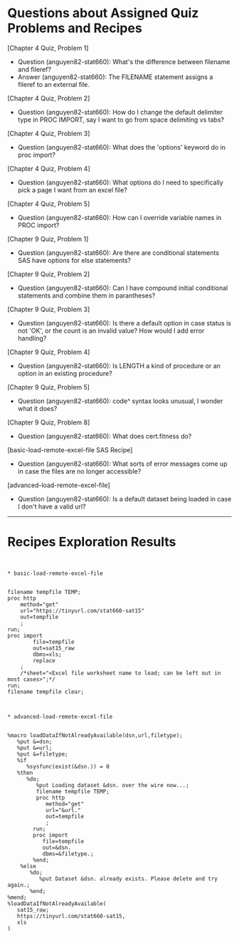 
# Questions about Assigned Quiz Problems and Recipes



[Chapter 4 Quiz, Problem 1]
* Question (anguyen82-stat660): What's the difference between filename and fileref?
* Answer (anguyen82-stat660): The FILENAME statement assigns a fileref to an external file.


[Chapter 4 Quiz, Problem 2]
* Question (anguyen82-stat660): How do I change the default delimiter type in PROC IMPORT, say I want to go from space delimiting vs tabs?



[Chapter 4 Quiz, Problem 3]
* Question (anguyen82-stat660): What does the 'options' keyword do in proc import?


[Chapter 4 Quiz, Problem 4]
* Question (anguyen82-stat660): What options do I need to specifically pick a page I want from an excel file?


[Chapter 4 Quiz, Problem 5]
* Question (anguyen82-stat660): How can I override variable names in PROC import?


[Chapter 9 Quiz, Problem 1]
* Question (anguyen82-stat660): Are there are conditional statements SAS have options for else statements?



[Chapter 9 Quiz, Problem 2]
* Question (anguyen82-stat660): Can I have compound initial conditional statements and combine them in parantheses?


[Chapter 9 Quiz, Problem 3]
* Question (anguyen82-stat660): Is there a default option in case status is not 'OK', or the count is an invalid value? How would I add error handling?



[Chapter 9 Quiz, Problem 4]
* Question (anguyen82-stat660): Is LENGTH a kind of procedure or an option in an existing procedure?



[Chapter 9 Quiz, Problem 5]
* Question (anguyen82-stat660): code^ syntax looks unusual, I wonder what it does?



[Chapter 9 Quiz, Problem 8]
* Question (anguyen82-stat660): What does cert.fitness do?


[basic-load-remote-excel-file SAS Recipe]
* Question (anguyen82-stat660): What sorts of error messages come up in case the files are no longer accessible?



[advanced-load-remote-excel-file]
* Question (anguyen82-stat660): Is a default dataset being loaded in case I don't have a valid url?
***



# Recipes Exploration Results



```SAS


* basic-load-remote-excel-file 


filename tempfile TEMP;
proc http
    method="get" 
    url="https://tinyurl.com/stat660-sat15" 
    out=tempfile
    ;
run;
proc import
        file=tempfile
        out=sat15_raw
        dbms=xls;
        replace
    ;
    /*sheet="<Excel file worksheet name to load; can be left out in most cases>";*/
run;
filename tempfile clear;



* advanced-load-remote-excel-file


%macro loadDataIfNotAlreadyAvailable(dsn,url,filetype);
   %put &=dsn;
   %put &=url;
   %put &=filetype;
   %if
      %sysfunc(exist(&dsn.)) = 0
   %then
      %do;
	     %put Loading dataset &dsn. over the wire now...;
		 filename tempfile TEMP;
		 proc http
		    method="get"
			url="&url."
			out=tempfile
			;
		run;
		proc import
		   file=tempfile
		   out=&dsn.
		   dbms=&filetype.;
		%end;
	%else
	   %do;
	      %put Dataset &dsn. already exists. Please delete and try again.;
	   %end;
%mend;
%loadDataIfNotAlreadyAvailable(
   sat15_raw;
   https://tinyurl.com/stat660-sat15,
   xls
)
```
